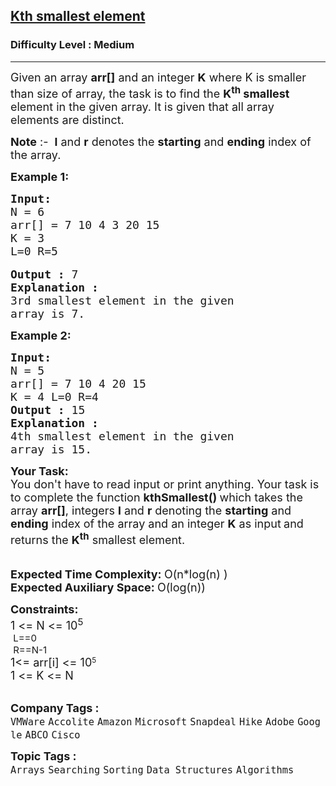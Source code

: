 <h2><a href="https://www.geeksforgeeks.org/problems/kth-smallest-element5635/1?itm_source=geeksforgeeks&itm_medium=article&itm_campaign=bottom_sticky_on_article">Kth smallest element</a></h2><h3>Difficulty Level : Medium</h3><hr><div class="problems_problem_content__Xm_eO"><p><span style="font-size: 18px;">Given an array <strong>arr[]</strong> and an integer&nbsp;<strong>K</strong> where K is smaller than size of array, the task is to find the <strong>K<sup>th</sup> smallest</strong> element in the given array. It is given that all array elements are distinct.</span></p>
<p><span style="font-size: 18px;"><strong>Note</strong> :-&nbsp;&nbsp;<strong>l</strong>&nbsp;and&nbsp;<strong>r</strong>&nbsp;denotes the&nbsp;<strong>starting</strong>&nbsp;and&nbsp;<strong>ending</strong>&nbsp;index of the array.</span></p>
<p><span style="font-size: 18px;"><strong>Example 1:</strong></span></p>
<pre><span style="font-size: 18px;"><strong>Input:</strong></span>
<span style="font-size: 18px;">N = 6
arr[] = 7 10 4 3 20 15
K = 3<br>L=0 R=5<br></span>
<span style="font-size: 18px;"><strong>Output :</strong> 7</span>
<strong><span style="font-size: 18px;">Explanation :</span></strong>
<span style="font-size: 18px;">3rd smallest element in the given 
array is 7.</span>
</pre>
<p><span style="font-size: 18px;"><strong>Example 2:</strong></span></p>
<pre><span style="font-size: 18px;"><strong>Input:</strong></span>
<span style="font-size: 18px;">N = 5
arr[] = 7 10 4 20 15
K = 4 L=0 R=4</span>
<span style="font-size: 18px;"><strong>Output :</strong> 15</span>
<strong><span style="font-size: 18px;">Explanation :</span></strong>
<span style="font-size: 18px;">4th smallest element in the given 
array is 15.</span></pre>
<div><span style="font-size: 18px;"><strong>Your&nbsp;Task:</strong><br>You don't have to read input or print anything. Your task is to complete the function&nbsp;<strong>kthSmallest() </strong>which takes the array <strong>arr[]</strong>, integers&nbsp;<strong>l</strong>&nbsp;and&nbsp;<strong>r</strong>&nbsp;denoting the <strong>starting</strong> and <strong>ending</strong> index of the array&nbsp;and an integer <strong>K</strong>&nbsp;as input<strong>&nbsp;</strong>and returns the <strong>K<sup>th</sup></strong> smallest element. </span></div>
<div>&nbsp;</div>
<div>&nbsp;</div>
<div><span style="font-size: 18px;"><strong>Expected Time Complexity: </strong>O(n*log(n) )</span></div>
<div><span style="font-size: 18px;"><strong>Expected Auxiliary Space: </strong>O(log(n))</span></div>
<p><span style="font-size: 18px;"><strong>Constraints:</strong><br>1 &lt;= N &lt;= 10<sup>5<br>&nbsp;L==0<br>&nbsp;R==N-1<br></sup></span><span style="font-size: 18px;">1&lt;= arr[i] &lt;= 10</span><sup>5<br></sup><span style="font-size: 18px;">1 &lt;= K &lt;= N</span><br>&nbsp;</p></div><p><span style=font-size:18px><strong>Company Tags : </strong><br><code>VMWare</code>&nbsp;<code>Accolite</code>&nbsp;<code>Amazon</code>&nbsp;<code>Microsoft</code>&nbsp;<code>Snapdeal</code>&nbsp;<code>Hike</code>&nbsp;<code>Adobe</code>&nbsp;<code>Google</code>&nbsp;<code>ABCO</code>&nbsp;<code>Cisco</code>&nbsp;<br><p><span style=font-size:18px><strong>Topic Tags : </strong><br><code>Arrays</code>&nbsp;<code>Searching</code>&nbsp;<code>Sorting</code>&nbsp;<code>Data Structures</code>&nbsp;<code>Algorithms</code>&nbsp;